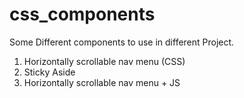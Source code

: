 # css_components
Some Different components to use in different Project.

1. Horizontally scrollable nav menu (CSS)
2. Sticky Aside
3. Horizontally scrollable nav menu + JS
